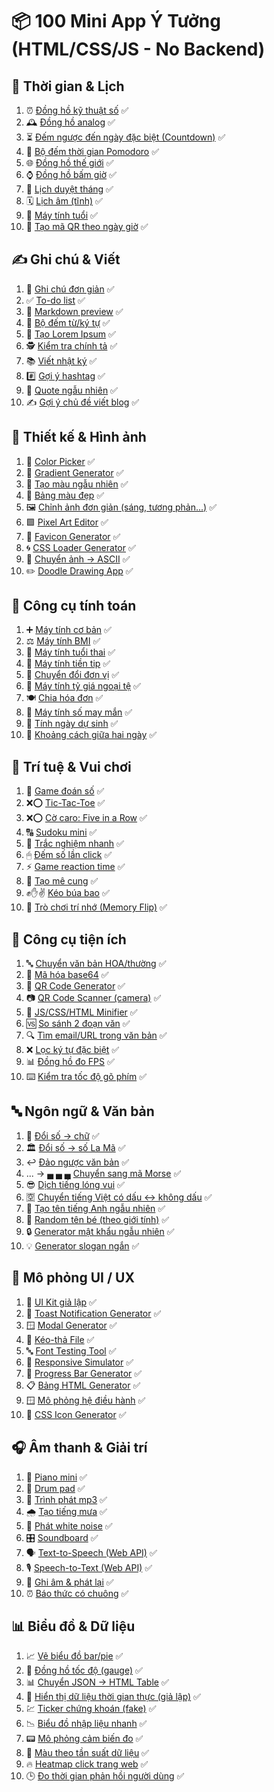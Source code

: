 # 📦 100 Mini App Ý Tưởng (HTML/CSS/JS - No Backend)

## 📅 Thời gian & Lịch

1.  ⏰ [Đồng hồ kỹ thuật số](https://dotphonglong.com/time/01-digital-clock.html) ✅
2.  🕰 [Đồng hồ analog](https://dotphonglong.com/time/02-analog-clock.html) ✅
3.  ⏳ [Đếm ngược đến ngày đặc biệt (Countdown)](https://dotphonglong.com/time/03-countdown.html) ✅
4.  🍅 [Bộ đếm thời gian Pomodoro](https://dotphonglong.com/time/04-pomodoro.html) ✅
5.  🌐 [Đồng hồ thế giới](https://dotphonglong.com/time/05-world-clock.html) ✅
6.  ⌚ [Đồng hồ bấm giờ](https://dotphonglong.com/time/06-stopwatch.html) ✅
7.  📆 [Lịch duyệt tháng](https://dotphonglong.com/time/07-calendar.html) ✅
8.  🗓 [Lịch âm (tĩnh)](https://dotphonglong.com/time/08-luna-calendar.html) ✅
9.  👶 [Máy tính tuổi](https://dotphonglong.com/time/09-age-calculator.html) ✅
10. 🧾 [Tạo mã QR theo ngày giờ](https://dotphonglong.com/time/10-time-qr-code-generator.html) ✅

## ✍️ Ghi chú & Viết

1.  📝 [Ghi chú đơn giản](https://dotphonglong.com/writing/01-note-taker.html) ✅
2.  ✅ [To-do list](https://dotphonglong.com/writing/02-to-do-list.html) ✅
3.  📄 [Markdown preview](https://dotphonglong.com/writing/03-markdown-preview.html) ✅
4.  🔢 [Bộ đếm từ/ký tự](https://dotphonglong.com/writing/04-word-counter.html) ✅
5.  🧪 [Tạo Lorem Ipsum](https://dotphonglong.com/writing/05-lorem-ipsum-generator.html) ✅
6.  🕵️ [Kiểm tra chính tả](https://dotphonglong.com/writing/06-spell-checker.html) ✅
7.  📚 [Viết nhật ký](https://dotphonglong.com/writing/07-journal.html) ✅
8.  #️⃣ [Gợi ý hashtag](https://dotphonglong.com/writing/08-hashtag-generator.html) ✅
9.  💬 [Quote ngẫu nhiên](https://dotphonglong.com/writing/09-quote-generator.html) ✅
10. ✍️ [Gợi ý chủ đề viết blog](https://dotphonglong.com/writing/10-blog-generator.html) ✅

## 🎨 Thiết kế & Hình ảnh

1.  🎨 [Color Picker](https://dotphonglong.com/design/01-color-picker.html) ✅
2.  🌈 [Gradient Generator](https://dotphonglong.com/design/02-gradient-generator.html) ✅
3.  🧊 [Tạo màu ngẫu nhiên](https://dotphonglong.com/design/03-random-color-generator.html) ✅
4.  🎨 [Bảng màu đẹp](https://dotphonglong.com/design/04-palette.html) ✅
5.  🖼 [Chỉnh ảnh đơn giản (sáng, tương phản...)](https://dotphonglong.com/design/05-simple-image-editor.html) ✅
6.  🟩 [Pixel Art Editor](https://dotphonglong.com/design/06-pixel-art-editor.html) ✅
7.  🧱 [Favicon Generator](https://dotphonglong.com/design/07-favicon-generator.html) ✅
8.  🌀 [CSS Loader Generator](https://dotphonglong.com/design/08-css-loader-generator.html) ✅
9.  🧾 [Chuyển ảnh → ASCII](https://dotphonglong.com/design/09-ascii-image-converter.html) ✅
10. ✏️ [Doodle Drawing App](https://dotphonglong.com/design/10-doodle-drawing-app.html) ✅

## 🔢 Công cụ tính toán

1.  ➕ [Máy tính cơ bản](https://dotphonglong.com/calculator/01-basic-calculator.html) ✅
2.  ⚖️ [Máy tính BMI](https://dotphonglong.com/calculator/02-bmi-calculator.html) ✅
3.  🤰 [Máy tính tuổi thai](https://dotphonglong.com/calculator/03-pregnancy-calculator.html) ✅
4.  💸 [Máy tính tiền tip](https://dotphonglong.com/calculator/04-tip-calculator.html) ✅
5.  🔁 [Chuyển đổi đơn vị](https://dotphonglong.com/calculator/05-unit-converter.html) ✅
6.  💱 [Máy tính tỷ giá ngoại tệ](https://dotphonglong.com/calculator/06-currency-converter.html) ✅
7.  🍽 [Chia hóa đơn](https://dotphonglong.com/calculator/07-bill-calculator.html) ✅
8.  🎲 [Máy tính số may mắn](https://dotphonglong.com/calculator/08-lucky-number-calculator.html) ✅
9.  🍼 [Tính ngày dự sinh](https://dotphonglong.com/calculator/09-birthdate-calculator.html) ✅
10. 📆 [Khoảng cách giữa hai ngày](https://dotphonglong.com/calculator/10-date-difference-calculator.html) ✅

## 🧠 Trí tuệ & Vui chơi

1.  🔢 [Game đoán số](https://dotphonglong.com/games/01-number-guessing-game.html) ✅
2.  ❌⭕ [Tic-Tac-Toe](https://dotphonglong.com/games/02-tic-tac-toe.html) ✅
3.  ❌⭕ [Cờ caro: Five in a Row](https://dotphonglong.com/games/03-five-in-a-row.html) ✅
4.  🔠 [Sudoku mini](https://dotphonglong.com/games/04-sudoku.html) ✅
5.  📝 [Trắc nghiệm nhanh](https://dotphonglong.com/games/05-quiz-generator.html) ✅
6.  🖱 [Đếm số lần click](https://dotphonglong.com/games/06-click-counter.html) ✅
7.  ⚡ [Game reaction time](https://dotphonglong.com/games/07-reaction-time-test.html) ✅
8.  🧩 [Tạo mê cung](https://dotphonglong.com/games/08-maze-generator.html) ✅
9.  ✊✋✌️ [Kéo búa bao](https://dotphonglong.com/games/09-rock-paper-scissors.html) ✅
10. 🧠 [Trò chơi trí nhớ (Memory Flip)](https://dotphonglong.com/games/10-memory-game.html) ✅

## 🔧 Công cụ tiện ích

1.  🔤 [Chuyển văn bản HOA/thường](https://dotphonglong.com/tools/01-text-transform.html) ✅ 
2.  🔐 [Mã hóa base64](https://dotphonglong.com/tools/02-base64-encoder.html) ✅
3.  📱 [QR Code Generator](https://dotphonglong.com/tools/03-qr-code-generator.html) ✅
4.  📷 [QR Code Scanner (camera)](https://dotphonglong.com/tools/04-qr-code-scanner.html) ✅
5.  🔧 [JS/CSS/HTML Minifier](https://dotphonglong.com/tools/05-minifier.html) ✅
6.  🆚 [So sánh 2 đoạn văn](https://dotphonglong.com/tools/06-text-comparator.html) ✅
7.  🔍 [Tìm email/URL trong văn bản](https://dotphonglong.com/tools/07-email-url-extractor.html) ✅
8.  ❌ [Lọc ký tự đặc biệt](https://dotphonglong.com/tools/08-text-filter.html) ✅
9.  📊 [Đồng hồ đo FPS](https://dotphonglong.com/tools/09-fps-counter.html) ✅
10. ⌨️ [Kiểm tra tốc độ gõ phím](https://dotphonglong.com/tools/10-typing-speed-test.html) ✅

## 🔤 Ngôn ngữ & Văn bản

1.  🔢 [Đổi số → chữ](https://dotphonglong.com/languages/01-number-to-text.html) ✅
2.  🏛 [Đổi số → số La Mã](https://dotphonglong.com/languages/02-roman-numeral-converter.html) ✅
3.  ↩️ [Đảo ngược văn bản](https://dotphonglong.com/languages/03-text-reverser.html) ✅
4.  ... → ▄ ▄ ▄ [Chuyển sang mã Morse](https://dotphonglong.com/languages/04-morse-code-converter.html) ✅
5.  😎 [Dịch tiếng lóng vui](https://dotphonglong.com/languages/05-long-vui-translator.html) ✅
6.  🈳 [Chuyển tiếng Việt có dấu ↔ không dấu](https://dotphonglong.com/languages/06-vietnamese-translator.html) ✅
7.  👤 [Tạo tên tiếng Anh ngẫu nhiên](https://dotphonglong.com/languages/07-name-generator.html) ✅
8.  👶 [Random tên bé (theo giới tính)](https://dotphonglong.com/languages/08-child-name-generator.html) ✅
9.  🔒 [Generator mật khẩu ngẫu nhiên](https://dotphonglong.com/languages/09-password-generator.html) ✅
10. 💡 [Generator slogan ngắn](https://dotphonglong.com/languages/10-slogan-generator.html) ✅

## 📱 Mô phỏng UI / UX

1.  🧩 [UI Kit giả lập](https://dotphonglong.com/ui-ux/01-ui-kit-generator.html) ✅
2.  🔔 [Toast Notification Generator](https://dotphonglong.com/ui-ux/02-toast-generator.html) ✅
3.  🪟 [Modal Generator](https://dotphonglong.com/ui-ux/03-modal-generator.html) ✅
4.  📂 [Kéo-thả File](https://dotphonglong.com/ui-ux/04-drag-and-drop-file.html) ✅
5.  🔤 [Font Testing Tool](https://dotphonglong.com/ui-ux/05-font-testing-tool.html) ✅
6.  📱 [Responsive Simulator](https://dotphonglong.com/ui-ux/06-responsive-simulator.html) ✅
7.  📶 [Progress Bar Generator](https://dotphonglong.com/ui-ux/07-progress-bar-generator.html) ✅
8.  📋 [Bảng HTML Generator](https://dotphonglong.com/ui-ux/08-html-table-generator.html) ✅
9.  🪟 [Mô phỏng hệ điều hành](https://dotphonglong.com/ui-ux/09-os-simulator.html) ✅
10. 🔲 [CSS Icon Generator](https://dotphonglong.com/ui-ux/10-css-icon-generator.html) ✅

## 🎧 Âm thanh & Giải trí

1.  🎹 [Piano mini](https://dotphonglong.com/entertainments/01-piano.html) ✅
2.  🥁 [Drum pad](https://dotphonglong.com/entertainments/02-drum-pad.html) ✅
3.  🎼 [Trình phát mp3](https://dotphonglong.com/entertainments/03-music-player.html) ✅
4.  🌧 [Tạo tiếng mưa](https://dotphonglong.com/entertainments/04-rain-sound-generator.html) ✅
5.  📢 [Phát white noise](https://dotphonglong.com/entertainments/05-white-noise-generator.html) ✅
6.  🎛 [Soundboard](https://dotphonglong.com/entertainments/06-soundboard.html) ✅
7.  🗣 [Text-to-Speech (Web API)](https://dotphonglong.com/entertainments/07-text-to-speech.html) ✅
8.  🎙 [Speech-to-Text (Web API)](https://dotphonglong.com/entertainments/08-speech-to-text.html) ✅
9.  🔴 [Ghi âm & phát lại](https://dotphonglong.com/entertainments/09-record-and-play.html) ✅
10. ⏰ [Báo thức có chuông](https://dotphonglong.com/entertainments/10-alarm-clock.html) ✅

## 📊 Biểu đồ & Dữ liệu

1.  📈 [Vẽ biểu đồ bar/pie](https://dotphonglong.com/graph-data/01-bar-chart-generator.html) ✅
2.  🧭 [Đồng hồ tốc độ (gauge)](https://dotphonglong.com/graph-data/02-gauge-generator.html) ✅
3.  📊 [Chuyển JSON → HTML Table](https://dotphonglong.com/graph-data/03-json-to-html-table.html) ✅
4.  🔄 [Hiển thị dữ liệu thời gian thực (giả lập)](https://dotphonglong.com/graph-data/04-real-time-data-generator.html) ✅
5.  💹 [Ticker chứng khoán (fake)](https://dotphonglong.com/graph-data/05-stock-ticker-generator.html) ✅
6.  📉 [Biểu đồ nhập liệu nhanh](https://dotphonglong.com/graph-data/06-fast-data-entry-chart.html) ✅
7.  📟 [Mô phỏng cảm biến đo](https://dotphonglong.com/graph-data/07-sensor-simulator.html) ✅
8.  🎨 [Màu theo tần suất dữ liệu](https://dotphonglong.com/graph-data/08-color-generator.html) ✅
9.  🔥 [Heatmap click trang web](https://dotphonglong.com/graph-data/09-heatmap-generator.html) ✅
10. 🕒 [Đo thời gian phản hồi người dùng](https://dotphonglong.com/graph-data/10-performance-test.html) ✅
